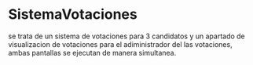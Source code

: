 # SistemaVotaciones
se trata de un sistema de votaciones para 3 candidatos y un apartado de visualizacion de votaciones para el adiministrador del las votaciones, ambas pantallas se ejecutan de manera simultanea.
